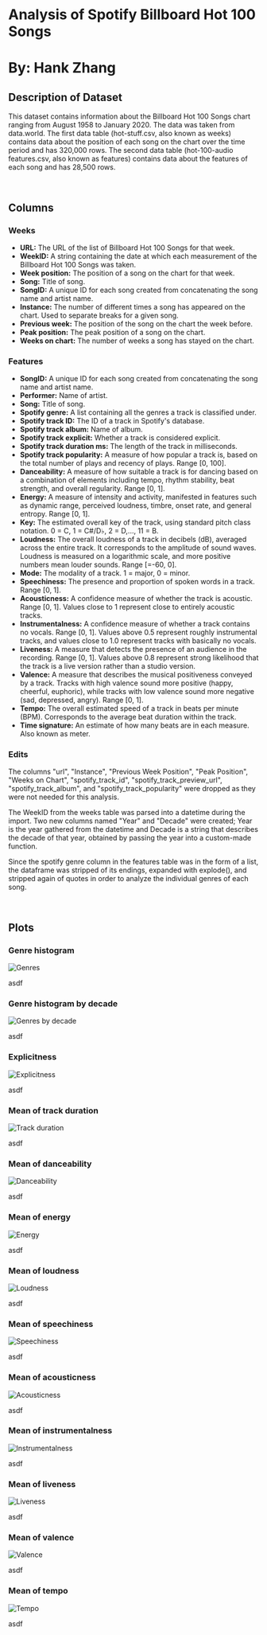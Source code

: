 # Analysis of Spotify Billboard Hot 100 Songs

# By: Hank Zhang

## Description of Dataset

This dataset contains information about the Billboard Hot 100 Songs chart ranging from August 1958 to January 2020.  The data was taken from data.world.  The first data table (hot-stuff.csv, also known as weeks) contains data about the position of each song on the chart over the time period and has 320,000 rows.  The second data table (hot-100-audio features.csv, also known as features) contains data about the features of each song and has 28,500 rows.

&nbsp;

## Columns

### Weeks

* **URL:** The URL of the list of Billboard Hot 100 Songs for that week.
* **WeekID:** A string containing the date at which each measurement of the Billboard Hot 100 Songs was taken.
* **Week position:** The position of a song on the chart for that week.
* **Song:** Title of song.
* **SongID:** A unique ID for each song created from concatenating the song name and artist name.
* **Instance:** The number of different times a song has appeared on the chart.  Used to separate breaks for a given song.
* **Previous week:** The position of the song on the chart the week before.
* **Peak position:** The peak position of a song on the chart.
* **Weeks on chart:** The number of weeks a song has stayed on the chart.

### Features

* **SongID:** A unique ID for each song created from concatenating the song name and artist name.
* **Performer:** Name of artist.
* **Song:** Title of song.
* **Spotify genre:** A list containing all the genres a track is classified under.
* **Spotify track ID:** The ID of a track in Spotify's database.
* **Spotify track album:** Name of album.
* **Spotify track explicit:** Whether a track is considered explicit.
* **Spotify track duration ms:** The length of the track in milliseconds.
* **Spotify track popularity:** A measure of how popular a track is, based on the total number of plays and recency of plays.  Range [0, 100].
* **Danceability:** A measure of how suitable a track is for dancing based on a combination of elements including tempo, rhythm stability, beat strength, and overall regularity.  Range [0, 1].
* **Energy:** A measure of intensity and activity, manifested in features such as dynamic range, perceived loudness, timbre, onset rate, and general entropy. Range [0, 1].
* **Key:** The estimated overall key of the track, using standard pitch class notation.  0 = C, 1 = C\#/D♭, 2 = D,..., 11 = B. 
* **Loudness:** The overall loudness of a track in decibels (dB), averaged across the entire track.  It corresponds to the amplitude of sound waves.  Loudness is measured on a logarithmic scale, and more positive numbers mean louder sounds.  Range [=-60, 0].
* **Mode:** The modality of a track.  1 = major, 0 = minor.
* **Speechiness:** The presence and proportion of spoken words in a track.  Range [0, 1].
* **Acousticness:** A confidence measure of whether the track is acoustic.  Range [0, 1].  Values close to 1 represent close to entirely acoustic tracks.
* **Instrumentalness:** A confidence measure of whether a track contains no vocals.  Range [0, 1].  Values above 0.5 represent roughly instrumental tracks, and values close to 1.0 represent tracks with basically no vocals.
* **Liveness:** A measure that detects the presence of an audience in the recording.  Range [0, 1].  Values above 0.8 represent strong likelihood that the track is a live version rather than a studio version.
* **Valence:** A measure that describes the musical positiveness conveyed by a track.  Tracks with high valence sound more positive (happy, cheerful, euphoric), while tracks with low valence sound more negative (sad, depressed, angry).  Range [0, 1].
* **Tempo:** The overall estimated speed of a track in beats per minute (BPM).  Corresponds to the average beat duration within the track.
* **Time signature:** An estimate of how many beats are in each measure.  Also known as meter.

### Edits

The columns "url", "Instance", "Previous Week Position", "Peak Position", "Weeks on Chart", "spotify_track_id", "spotify_track_preview_url", 
"spotify_track_album", and "spotify_track_popularity" were dropped as they were not needed for this analysis.

The WeekID from the weeks table was parsed into a datetime during the import.  Two new columns named "Year" and "Decade" were created; Year is the year gathered from the datetime and Decade is a string that describes the decade of that year, obtained by passing the year into a custom-made function.

Since the spotify genre column in the features table was in the form of a list, the dataframe was stripped of its endings, expanded with explode(), and stripped again of quotes in order to analyze the individual genres of each song.

&nbsp;

## Plots

### Genre histogram

![Genres](/images/genres.png)

asdf

### Genre histogram by decade

![Genres by decade](/images/genresJoinedDecade.png)

asdf

### Explicitness

![Explicitness](/images/explicitness.png)

asdf

### Mean of track duration

![Track duration](/images/trackduration.png)

asdf

### Mean of danceability

![Danceability](/images/danceability.png)

asdf

### Mean of energy

![Energy](/images/energy.png)

asdf

### Mean of loudness

![Loudness](/images/loudness.png)

asdf

### Mean of speechiness

![Speechiness](/images/speechiness.png)

asdf

### Mean of acousticness

![Acousticness](/images/acousticness.png)

asdf

### Mean of instrumentalness

![Instrumentalness](/images/instrumentalness.png)

asdf

### Mean of liveness

![Liveness](/images/liveness.png)

asdf

### Mean of valence

![Valence](/images/valence.png)

asdf

### Mean of tempo

![Tempo](/images/tempo.png)

asdf

